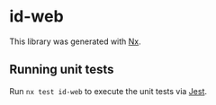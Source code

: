 # id-web

This library was generated with [Nx](https://nx.dev).

## Running unit tests

Run `nx test id-web` to execute the unit tests via [Jest](https://jestjs.io).
